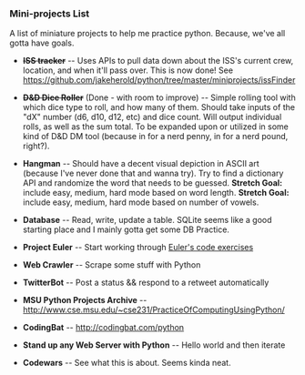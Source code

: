 ### Mini-projects List

A list of miniature projects to help me practice python. Because, we've all gotta have goals. 

* ~~**ISS tracker**~~  --  Uses APIs to pull data down about the ISS's current crew, location, and when it'll pass over. This is now done! See https://github.com/jakeherold/python/tree/master/miniprojects/issFinder

* ~~**D&D Dice Roller**~~ (Done - with room to improve)  --  Simple rolling tool with which dice type to roll, and how many of them. Should take inputs of the "dX" number (d6, d10, d12, etc) and dice count. Will output individual rolls, as well as the sum total. To be expanded upon or utilized in some kind of D&D DM tool (because in for a nerd penny, in for a nerd pound, right?).

* **Hangman**  --  Should have a decent visual depiction in ASCII art (because I've never done that and wanna try). Try to find a dictionary API and randomize the word that needs to be guessed.  **Stretch Goal:** include easy, medium, hard mode based on word length. **Stretch Goal:** include easy, medium, hard mode based on number of vowels.

* **Database**  --  Read, write, update a table. SQLite seems like a good starting place and I mainly gotta get some DB Practice. 

* **Project Euler**  --  Start working through [Euler's code exercises](https://projecteuler.net/ "That Project Euler Good-loud")

* **Web Crawler**  --  Scrape some stuff with Python

* **TwitterBot**  --  Post a status && respond to a retweet automatically

* **MSU Python Projects Archive**  --  http://www.cse.msu.edu/~cse231/PracticeOfComputingUsingPython/

* **CodingBat**  --  http://codingbat.com/python

* **Stand up any Web Server with Python**   --  Hello world and then iterate

* **Codewars**      --  See what this is about. Seems kinda neat. 